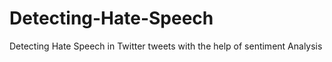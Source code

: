 # Detecting-Hate-Speech
Detecting Hate Speech in Twitter tweets with the help of sentiment Analysis
